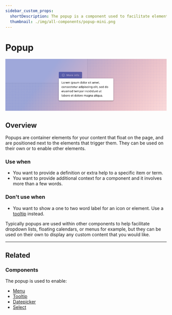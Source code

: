 ```yaml
---
sidebar_custom_props:
  shortDescription: The popup is a component used to facilitate elements that appear above other content.
  thumbnail: ./img/all-components/popup-mini.png
---
```


# Popup

<ComponentVisual storybookUrl="https://forge.tylerdev.io/main/?path=/docs/components-popover--docs">

![](./images/popup.png)

</ComponentVisual>

## Overview

Popups are container elements for your content that float on the page, and are positioned next to the elements that trigger them. They can be used on their own or to enable other elements.

### Use when

- You want to provide a definition or extra help to a specific item or term. 
- You want to provide additional context for a component and it involves more than a few words.

### Don't use when

- You want to show a one to two word label for an icon or element. Use a [tooltip](/components/notifications-and-messages/tooltip) instead.

Typically popups are used within other components to help facilitate dropdown lists, floating calendars, or menus for example, but they can be used on their own to display any custom content that you would like.

---

## Related 

### Components 

The popup is used to enable:

* [Menu](/components/menu)
* [Tooltip](/components/tooltip)
* [Datepicker](/components/date-picker)
* [Select](/components/fields/select)
